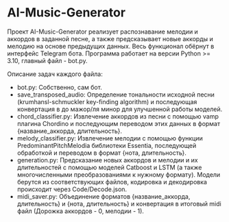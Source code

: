 # AI-Music-Generator

Проект AI-Music-Generator реализует распознавание мелодии и аккордов в заданной песне, а также предсказывает новые аккорды и мелодию на основе предыдущих данных. Весь функционал обёрнут в интерфейс Telegram бота. Программа работает на версии Python >= 3.10, главный файл - bot.py.

Описание задач каждого файла:
  - bot.py: Собственно, сам бот.
  - save_transposed_audio: Определение тональности исходной песни (krumhansl-schmuckler key-finding algorithm) и последующая конвертация в до мажор/ля минор для улучшенной работы моделей.
  - chord_classifier.py: Извлечение аккордов из песни с помощью vamp плагина Chordino и последующим переводом этих данных в формат {название_аккорда, длительность}.
  - melody_classifier.py: Извлечение мелодии с помощью функции PredominantPitchMelodia библиотеки Essentia, последующей обработкой и переводом в формат {нота, длительность}.
  - generation.py: Предсказание новых аккордов и мелодии и их длительностей с помощью моделей Catboost и LSTM (а также многочисленными преобразованиями к нужному формату). Модели берутся из соответствующих файлов, кодировка и декодировка происходит через Code/Decode.json. 
  - midi_saver.py: Объединение форматов {название_аккорда, длительность} и {нота, длительность} и конвертация в итоговый midi файл (Дорожка аккордов - 0, мелодии - 1). 
  
